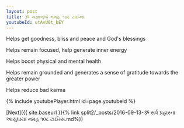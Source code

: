 ```yaml
---
layout: post
title: ૐ યજ્ઞાભૂજે નમહ ૧૦૮ ટાઈમ્સ
youtubeId: utAvU0t_bEY
---
```

 
 
Helps get goodness, bliss and peace and God's blessings
 
Helps remain focused, help generate inner energy 
 
Helps boost physical and mental health 
 
Helps remain grounded and generates a sense of gratitude towards the greater power 
 
Helps reduce bad karma
 
 
 
 


{% include youtubePlayer.html id=page.youtubeId %}
 
[Next]({{ site.baseurl }}{% link  split2/_posts/2016-09-13-ૐ  સર્વ  પ્રહારના  આયુધાયા  નમહ ૧૦૮ ટાઈમ્સ.md%})
 
